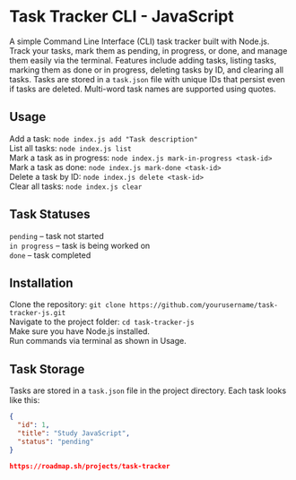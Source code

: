 # Task Tracker CLI - JavaScript
A simple Command Line Interface (CLI) task tracker built with Node.js. Track your tasks, mark them as pending, in progress, or done, and manage them easily via the terminal. Features include adding tasks, listing tasks, marking them as done or in progress, deleting tasks by ID, and clearing all tasks. Tasks are stored in a `task.json` file with unique IDs that persist even if tasks are deleted. Multi-word task names are supported using quotes.

## Usage
Add a task: `node index.js add "Task description"`  
List all tasks: `node index.js list`  
Mark a task as in progress: `node index.js mark-in-progress <task-id>`  
Mark a task as done: `node index.js mark-done <task-id>`  
Delete a task by ID: `node index.js delete <task-id>`  
Clear all tasks: `node index.js clear`  

## Task Statuses
`pending` – task not started  
`in progress` – task is being worked on  
`done` – task completed  

## Installation
Clone the repository: `git clone https://github.com/yourusername/task-tracker-js.git`  
Navigate to the project folder: `cd task-tracker-js`  
Make sure you have Node.js installed.  
Run commands via terminal as shown in Usage.  

## Task Storage
Tasks are stored in a `task.json` file in the project directory. Each task looks like this:
```json
{
  "id": 1,
  "title": "Study JavaScript",
  "status": "pending"
}

https://roadmap.sh/projects/task-tracker